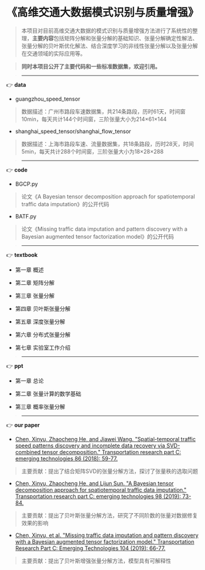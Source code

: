 # 《高维交通大数据模式识别与质量增强》

[^_^]:**数据质量增强**一直是交通大数据分析领域的研究热点。由于检测设备的失灵、数据记录错误和移动检测器渗透率较低等原因，现实中采集到的交通数据往往是**不完整的**，因此有必要对缺失的交通检测数据进行数据质量增强。在最新的相关研究中，基于**张量**的数据质量增强方法被证明是有效和易扩展的，同时张量分解还能够挖掘出高维交通数据中的**隐含模式**，有助于我们更好的理解交通数据和交通系统。

> 本项目对目前高维交通大数据的模式识别与质量增强方法进行了系统性的整理，**主要内容**包括矩阵分解和张量分解的基础知识、张量分解确定性解法、张量分解的贝叶斯优化解法、结合深度学习的非线性张量分解以及张量分解在交通领域的实际应用等。

> **同时本项目公开了主要代码和一些标准数据集，欢迎引用。**

> -----------------------------------------------------------------------------------
:point_right: **data**

- guangzhou_speed_tensor
> 数据描述：广州市路段车速数据集，共214条路段，历时61天，时间窗10min，每天共计144个时间窗，三阶张量大小为214×61×144
- shanghai_speed_tensor/shanghai_flow_tensor
> 数据描述：上海市路段车速、流量数据集，共18条路段，历时28天，时间5min，每天共计288个时间窗，三阶张量大小为18×28×288

> -----------------------------------------------------------------------------------
:point_right: **code**

- BGCP.py
> 论文《A Bayesian tensor decomposition approach for spatiotemporal traffic data imputation》的公开代码

- BATF.py
> 论文《Missing traffic data imputation and pattern discovery with a Bayesian augmented tensor factorization model》的公开代码

> -----------------------------------------------------------------------------------
:point_right: **textbook**

- 第一章 概述

- 第二章 矩阵分解

- 第三章 张量分解

- 第四章 贝叶斯张量分解

- 第五章 深度张量分解

- 第六章 分布式张量分解

- 第七章 实验室工作介绍

> -----------------------------------------------------------------------------------

:point_right: **ppt**

- 第一章 总论

- 第二章 张量计算的数学基础

- 第三章 概率张量分解

> -----------------------------------------------------------------------------------
:point_right: **our paper**

- [Chen, Xinyu, Zhaocheng He, and Jiawei Wang. "Spatial-temporal traffic speed patterns discovery and incomplete data recovery via SVD-combined tensor decomposition." Transportation research part C: emerging technologies 86 (2018): 59-77.](https://www.sciencedirect.com/science/article/pii/S0968090X17302966)

> 主要贡献：提出了结合矩阵SVD的张量分解方法，探讨了张量秩的选取问题

- [Chen, Xinyu, Zhaocheng He, and Lijun Sun. "A Bayesian tensor decomposition approach for spatiotemporal traffic data imputation." Transportation research part C: emerging technologies 98 (2019): 73-84.](https://www.sciencedirect.com/science/article/pii/S0968090X1830799X)

> 主要贡献：提出了贝叶斯张量分解方法，研究了不同阶数的张量对数据修复效果的影响

- [Chen, Xinyu, et al. "Missing traffic data imputation and pattern discovery with a Bayesian augmented tensor factorization model." Transportation Research Part C: Emerging Technologies 104 (2019): 66-77.](https://www.sciencedirect.com/science/article/pii/S0968090X18307757)

> 主要贡献：提出了贝叶斯增强张量分解方法，模型具有可解释性




